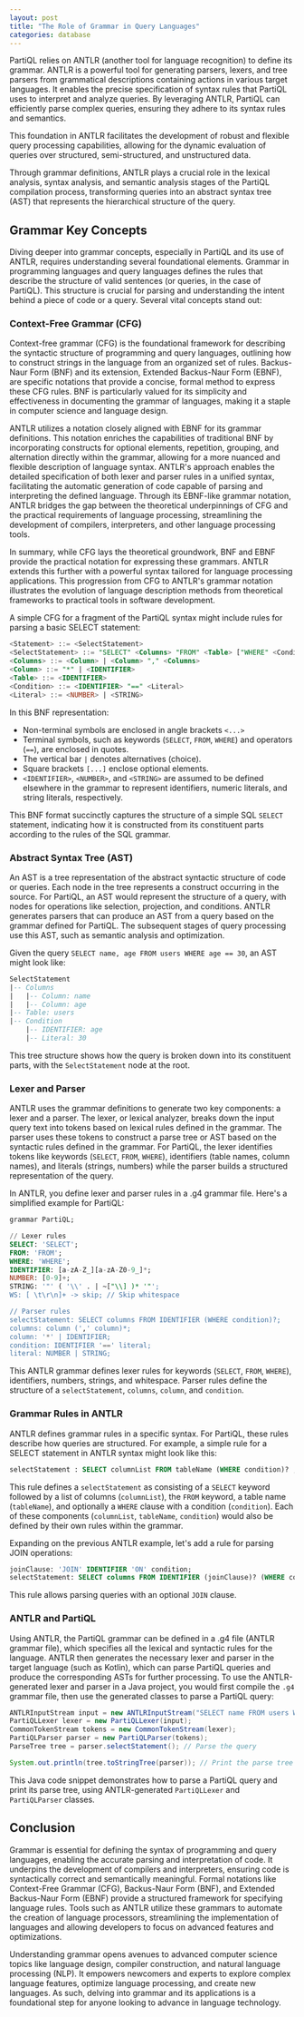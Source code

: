 ```yaml
---
layout: post
title: "The Role of Grammar in Query Languages"
categories: database
---
```


PartiQL relies on ANTLR (another tool for language recognition) to define its grammar. ANTLR is a powerful tool for generating parsers, lexers, and tree parsers from grammatical descriptions containing actions in various target languages. It enables the precise specification of syntax rules that PartiQL uses to interpret and analyze queries. By leveraging ANTLR, PartiQL can efficiently parse complex queries, ensuring they adhere to its syntax rules and semantics.

This foundation in ANTLR facilitates the development of robust and flexible query processing capabilities, allowing for the dynamic evaluation of queries over structured, semi-structured, and unstructured data.

Through grammar definitions, ANTLR plays a crucial role in the lexical analysis, syntax analysis, and semantic analysis stages of the PartiQL compilation process, transforming queries into an abstract syntax tree (AST) that represents the hierarchical structure of the query.

## Grammar Key Concepts

Diving deeper into grammar concepts, especially in PartiQL and its use of ANTLR, requires understanding several foundational elements. Grammar in programming languages and query languages defines the rules that describe the structure of valid sentences (or queries, in the case of PartiQL). This structure is crucial for parsing and understanding the intent behind a piece of code or a query. Several vital concepts stand out:

### Context-Free Grammar (CFG)

Context-free grammar (CFG) is the foundational framework for describing the syntactic structure of programming and query languages, outlining how to construct strings in the language from an organized set of rules. Backus-Naur Form (BNF) and its extension, Extended Backus-Naur Form (EBNF), are specific notations that provide a concise, formal method to express these CFG rules. BNF is particularly valued for its simplicity and effectiveness in documenting the grammar of languages, making it a staple in computer science and language design.

ANTLR utilizes a notation closely aligned with EBNF for its grammar definitions. This notation enriches the capabilities of traditional BNF by incorporating constructs for optional elements, repetition, grouping, and alternation directly within the grammar, allowing for a more nuanced and flexible description of language syntax. ANTLR's approach enables the detailed specification of both lexer and parser rules in a unified syntax, facilitating the automatic generation of code capable of parsing and interpreting the defined language. Through its EBNF-like grammar notation, ANTLR bridges the gap between the theoretical underpinnings of CFG and the practical requirements of language processing, streamlining the development of compilers, interpreters, and other language processing tools.

In summary, while CFG lays the theoretical groundwork, BNF and EBNF provide the practical notation for expressing these grammars. ANTLR extends this further with a powerful syntax tailored for language processing applications. This progression from CFG to ANTLR's grammar notation illustrates the evolution of language description methods from theoretical frameworks to practical tools in software development.

A simple CFG for a fragment of the PartiQL syntax might include rules for parsing a basic SELECT statement:

```sql
<Statement> ::= <SelectStatement>
<SelectStatement> ::= "SELECT" <Columns> "FROM" <Table> ["WHERE" <Condition>]
<Columns> ::= <Column> | <Column> "," <Columns>
<Column> ::= "*" | <IDENTIFIER>
<Table> ::= <IDENTIFIER>
<Condition> ::= <IDENTIFIER> "==" <Literal>
<Literal> ::= <NUMBER> | <STRING>
```

In this BNF representation:

- Non-terminal symbols are enclosed in angle brackets `<...>`
- Terminal symbols, such as keywords (`SELECT`, `FROM`, `WHERE`) and operators (`==`), are enclosed in quotes.
- The vertical bar `|` denotes alternatives (choice).
- Square brackets `[...]` enclose optional elements.
- `<IDENTIFIER>`, `<NUMBER>`, and `<STRING>` are assumed to be defined elsewhere in the grammar to represent identifiers, numeric literals, and string literals, respectively.

This BNF format succinctly captures the structure of a simple SQL `SELECT` statement, indicating how it is constructed from its constituent parts according to the rules of the SQL grammar.

### Abstract Syntax Tree (AST)

An AST is a tree representation of the abstract syntactic structure of code or queries. Each node in the tree represents a construct occurring in the source. For PartiQL, an AST would represent the structure of a query, with nodes for operations like selection, projection, and conditions. ANTLR generates parsers that can produce an AST from a query based on the grammar defined for PartiQL. The subsequent stages of query processing use this AST, such as semantic analysis and optimization.

Given the query `SELECT name, age FROM users WHERE age == 30`, an AST might look like:

```sql
SelectStatement
|-- Columns
|   |-- Column: name
|   |-- Column: age
|-- Table: users
|-- Condition
    |-- IDENTIFIER: age
    |-- Literal: 30
```

This tree structure shows how the query is broken down into its constituent parts, with the `SelectStatement` node at the root.

### Lexer and Parser

ANTLR uses the grammar definitions to generate two key components: a lexer and a parser. The lexer, or lexical analyzer, breaks down the input query text into tokens based on lexical rules defined in the grammar. The parser uses these tokens to construct a parse tree or AST based on the syntactic rules defined in the grammar. For PartiQL, the lexer identifies tokens like keywords (`SELECT`, `FROM`, `WHERE`), identifiers (table names, column names), and literals (strings, numbers) while the parser builds a structured representation of the query.

In ANTLR, you define lexer and parser rules in a .g4 grammar file. Here's a simplified example for PartiQL:

```sql
grammar PartiQL;

// Lexer rules
SELECT: 'SELECT';
FROM: 'FROM';
WHERE: 'WHERE';
IDENTIFIER: [a-zA-Z_][a-zA-Z0-9_]*;
NUMBER: [0-9]+;
STRING: '"' ( '\\' . | ~["\\] )* '"';
WS: [ \t\r\n]+ -> skip; // Skip whitespace

// Parser rules
selectStatement: SELECT columns FROM IDENTIFIER (WHERE condition)?;
columns: column (',' column)*;
column: '*' | IDENTIFIER;
condition: IDENTIFIER '==' literal;
literal: NUMBER | STRING;
```

This ANTLR grammar defines lexer rules for keywords (`SELECT`, `FROM`, `WHERE`), identifiers, numbers, strings, and whitespace. Parser rules define the structure of a `selectStatement`, `columns`, `column`, and `condition`.

### Grammar Rules in ANTLR

ANTLR defines grammar rules in a specific syntax. For PartiQL, these rules describe how queries are structured. For example, a simple rule for a SELECT statement in ANTLR syntax might look like this:

```sql
selectStatement : SELECT columnList FROM tableName (WHERE condition)? ;
```

This rule defines a `selectStatement` as consisting of a `SELECT` keyword followed by a list of columns (`columnList`), the `FROM` keyword, a table name (`tableName`), and optionally a `WHERE` clause with a condition (`condition`). Each of these components (`columnList`, `tableName`, `condition`) would also be defined by their own rules within the grammar.

Expanding on the previous ANTLR example, let's add a rule for parsing JOIN operations:

```sql
joinClause: 'JOIN' IDENTIFIER 'ON' condition;
selectStatement: SELECT columns FROM IDENTIFIER (joinClause)? (WHERE condition)?;
```

This rule allows parsing queries with an optional `JOIN` clause.

### ANTLR and PartiQL

Using ANTLR, the PartiQL grammar can be defined in a .g4 file (ANTLR grammar file), which specifies all the lexical and syntactic rules for the language. ANTLR then generates the necessary lexer and parser in the target language (such as Kotlin), which can parse PartiQL queries and produce the corresponding ASTs for further processing. To use the ANTLR-generated lexer and parser in a Java project, you would first compile the `.g4` grammar file, then use the generated classes to parse a PartiQL query:

```java
ANTLRInputStream input = new ANTLRInputStream("SELECT name FROM users WHERE age == 30");
PartiQLLexer lexer = new PartiQLLexer(input);
CommonTokenStream tokens = new CommonTokenStream(lexer);
PartiQLParser parser = new PartiQLParser(tokens);
ParseTree tree = parser.selectStatement(); // Parse the query

System.out.println(tree.toStringTree(parser)); // Print the parse tree
```

This Java code snippet demonstrates how to parse a PartiQL query and print its parse tree, using ANTLR-generated `PartiQLLexer` and `PartiQLParser` classes.

## Conclusion

Grammar is essential for defining the syntax of programming and query languages, enabling the accurate parsing and interpretation of code. It underpins the development of compilers and interpreters, ensuring code is syntactically correct and semantically meaningful. Formal notations like Context-Free Grammar (CFG), Backus-Naur Form (BNF), and Extended Backus-Naur Form (EBNF) provide a structured framework for specifying language rules. Tools such as ANTLR utilize these grammars to automate the creation of language processors, streamlining the implementation of languages and allowing developers to focus on advanced features and optimizations.

Understanding grammar opens avenues to advanced computer science topics like language design, compiler construction, and natural language processing (NLP). It empowers newcomers and experts to explore complex language features, optimize language processing, and create new languages. As such, delving into grammar and its applications is a foundational step for anyone looking to advance in language technology.
